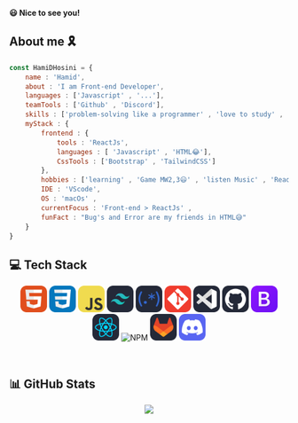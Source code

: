 <p align="center">
    
<b> 😃 Nice to see you!</b>
</p>

## About me 🎗
```javascript 
const HamiDHosini = {
    name : 'Hamid',
    about : 'I am Front-end Developer',
    languages : ['Javascript' , '...'],
    teamTools : ['Github' , 'Discord'],
    skills : ['problem-solving like a programmer' , 'love to study' , 'and listener'],
    myStack : {
        frontend : {
            tools : 'ReactJs',
            languages : [ 'Javascript' , 'HTML😂'],
            CssTools : ['Bootstrap' , 'TailwindCSS']
        },
        hobbies : ['learning' , 'Game MW2,3😃' , 'listen Music' , 'Read book' , 'Football'],
        IDE : 'VScode',
        OS : 'macOs' ,
        currentFocus : 'Front-end > ReactJs' ,
        funFact : "Bug's and Error are my friends in HTML😅"
    }
}
```

## 💻 Tech Stack


<p align="center">
    <img src="https://github.com/tandpfun/skill-icons/blob/main/icons/HTML.svg" width="48" title="HTML">
    <img src="https://github.com/tandpfun/skill-icons/blob/main/icons/CSS.svg" width="48" title="CSS">
    <img src="https://github.com/tandpfun/skill-icons/blob/main/icons/JavaScript.svg" width="48" title="Javascript">
    <img src="https://github.com/tandpfun/skill-icons/blob/main/icons/TailwindCSS-Dark.svg" width="48" title="TailWindCss">
    <img src="https://github.com/tandpfun/skill-icons/blob/main/icons/Regex-Dark.svg" width="48" title="Regex">
    <img src="https://github.com/tandpfun/skill-icons/blob/main/icons/Git.svg" width="48" title="Git">
    <img src="https://github.com/tandpfun/skill-icons/blob/main/icons/VSCode-Dark.svg" width="48" title="Vscode">
    <img src="https://github.com/tandpfun/skill-icons/blob/main/icons/Github-Dark.svg" width="48" title="Github">
    <img src="https://github.com/tandpfun/skill-icons/blob/main/icons/Bootstrap.svg" width="48" title="Bootstrap">
    <img src="https://github.com/tandpfun/skill-icons/blob/main/icons/React-Dark.svg" width="48" title="React">
    <img src="https://github.com/tandpfun/skill-icons/blob/main/icons/Npm-Dark.svg" width="48" title="NPM">
    <img src="https://github.com/tandpfun/skill-icons/blob/main/icons/GitLab-Dark.svg" width="48" title="Gitlab">
    <img src="https://github.com/tandpfun/skill-icons/blob/main/icons/Discord.svg" width="48" title="Discord">
</p>
<br>


## 📊 GitHub Stats




<p align="center">
    <img src="https://github-readme-stats.vercel.app/api/top-langs/?username=HamiDHosini&theme=dark&hide_border=true&include_all_commits=false&count_private=false&layout=compact" />
</p>
